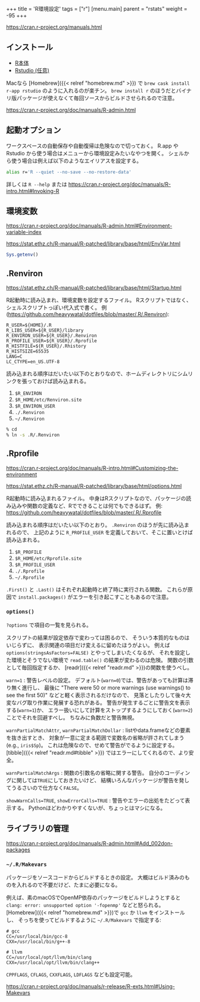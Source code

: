 +++
title = 'R環境設定'
tags = ["r"]
[menu.main]
  parent = "rstats"
  weight = -95
+++

https://cran.r-project.org/manuals.html

## インストール

- [R本体](https://cran.rstudio.com/)
- [Rstudio (任意)](https://www.rstudio.com/products/rstudio/download/)

Macなら [Homebrew]({{< relref "homebrew.md" >}}) で
`brew cask install r-app rstudio` のように入れるのが楽チン。
`brew install r` のほうだとバイナリ版パッケージが使えなくて毎回ソースからビルドさせられるので注意。

https://cran.r-project.org/doc/manuals/R-admin.html


## 起動オプション

ワークスペースの自動保存や自動復帰は危険なので切っておく。
R.app や Rstudio から使う場合はメニューから環境設定みたいなやつを開く。
シェルから使う場合は例えば以下のようなエイリアスを設定する。

```sh
alias r='R --quiet --no-save --no-restore-data'
```

詳しくは `R --help` または
https://cran.r-project.org/doc/manuals/R-intro.html#Invoking-R


## 環境変数

https://cran.r-project.org/doc/manuals/R-admin.html#Environment-variable-index

https://stat.ethz.ch/R-manual/R-patched/library/base/html/EnvVar.html

```r
Sys.getenv()
```


## .Renviron

<https://stat.ethz.ch/R-manual/R-patched/library/base/html/Startup.html>

R起動時に読み込まれ、環境変数を設定するファイル。
Rスクリプトではなく、シェルスクリプトっぽい代入式で書く。
例 (<https://github.com/heavywatal/dotfiles/blob/master/.R/.Renviron>):

    R_USER=${HOME}/.R
    R_LIBS_USER=${R_USER}/library
    R_ENVIRON_USER=${R_USER}/.Renviron
    R_PROFILE_USER=${R_USER}/.Rprofile
    R_HISTFILE=${R_USER}/.Rhistory
    R_HISTSIZE=65535
    LANG=C
    LC_CTYPE=en_US.UTF-8

読み込まれる順序はだいたい以下のとおりなので、ホームディレクトリにシムリンクを張っておけば読み込まれる。

1.  `$R_ENVIRON`
2.  `$R_HOME/etc/Renviron.site`
3.  `$R_ENVIRON_USER`
4.  `./.Renviron`
5.  `~/.Renviron`

```sh
% cd
% ln -s .R/.Renviron
```

## .Rprofile

https://cran.r-project.org/doc/manuals/R-intro.html#Customizing-the-environment

<https://stat.ethz.ch/R-manual/R-patched/library/base/html/options.html>

R起動時に読み込まれるファイル。
中身はRスクリプトなので、パッケージの読み込みや関数の定義など、Rでできることは何でもできるはず。
例: <https://github.com/heavywatal/dotfiles/blob/master/.R/.Rprofile>

読み込まれる順序はだいたい以下のとおり。
`.Renviron` のほうが先に読み込まれるので、
上記のように `R_PROFILE_USER` を定義しておいて、そこに置いとけば読み込まれる。

1.  `$R_PROFILE`
2.  `$R_HOME/etc/Rprofile.site`
3.  `$R_PROFILE_USER`
4.  `./.Rprofile`
5.  `~/.Rprofile`

`.First()` と `.Last()` はそれぞれ起動時と終了時に実行される関数。
これらが原因で `install.packages()` がエラーを引き起こすこともあるので注意。

### `options()`

`?options` で項目の一覧を見られる。

スクリプトの結果が設定依存で変わっては困るので、
そういう本質的なものはいじらずに、
表示関連の項目だけ変えるに留めたほうがよい。
例えば `options(stringsAsFactors=FALSE)` とやってしまいたくなるが、
それを設定した環境とそうでない環境で `read.table()` の結果が変わるのは危険。
関数の引数として毎回指定するか、
[readr]({{< relref "readr.md" >}})の関数を使うべし。

`warn=1`
: 警告レベルの設定。
  デフォルト(`warn=0`)では、警告があっても計算は滞り無く進行し、
  最後に "There were 50 or more warnings (use warnings() to see the first 50)"
  などと軽く表示されるだけなので、
  見落としたりして後々大変なバグ取り作業に発展する恐れがある。
  警告が発生するごとに警告文を表示する(`warn=1`)か、
  エラー扱いにして計算をストップするようにしておく(`warn=2`)ことでそれを回避すべし。
  ちなみに負数だと警告無視。

`warnPartialMatchAttr`, `warnPartialMatchDollar`
: listやdata.frameなどの要素を抜き出すとき、
  対象が一意に定まる範囲で変数名の省略が許されてしまう (e.g., `iris$Sp`)。
  これは危険なので、せめて警告がでるように設定する。
  [tibble]({{< relref "readr.md#tibble" >}}) ではエラーにしてくれるので、より安全。

`warnPartialMatchArgs`
: 関数の引数名の省略に関する警告。
  自分のコーディングに関しては`TRUE`にしておきたいけど、
  結構いろんなパッケージが警告を発してうるさいので仕方なく`FALSE`。

`showWarnCalls=TRUE`, `showErrorCalls=TRUE`
: 警告やエラーの出処をたどって表示する。
  Pythonほどわかりやすくないが、ちょっとはマシになる。


## ライブラリの管理

https://cran.r-project.org/doc/manuals/R-admin.html#Add_002don-packages

### `~/.R/Makevars`

パッケージをソースコードからビルドするときの設定。
大概はビルド済みのものを入れるので不要だけど、たまに必要になる。

例えば、素のmacOSでOpenMP依存のパッケージをビルドしようとすると
`clang: error: unsupported option '-fopenmp'`
などと怒られる。
[Homebrew]({{< relref "homebrew.md" >}})で
`gcc` か `llvm` をインストールし、
そっちを使ってビルドするように `~/.R/Makevars` で指定する:
```
# gcc
CC=/usr/local/bin/gcc-8
CXX=/usr/local/bin/g++-8

# llvm
CC=/usr/local/opt/llvm/bin/clang
CXX=/usr/local/opt/llvm/bin/clang++
```

`CPPFLAGS`, `CFLAGS`, `CXXFLAGS`, `LDFLAGS` なども設定可能。

https://cran.r-project.org/doc/manuals/r-release/R-exts.html#Using-Makevars
